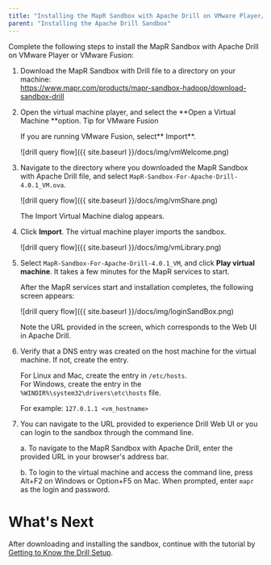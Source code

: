```yaml
---
title: "Installing the MapR Sandbox with Apache Drill on VMware Player/VMware Fusion"
parent: "Installing the Apache Drill Sandbox"
---
```

Complete the following steps to install the MapR Sandbox with Apache Drill on
VMware Player or VMware Fusion:

1. Download the MapR Sandbox with Drill file to a directory on your machine:  
   <https://www.mapr.com/products/mapr-sandbox-hadoop/download-sandbox-drill>
2. Open the virtual machine player, and select the **Open a Virtual Machine **option.
   Tip for VMware Fusion

   If you are running VMware Fusion, select** Import**.

   ![drill query flow]({{ site.baseurl }}/docs/img/vmWelcome.png)

3. Navigate to the directory where you downloaded the MapR Sandbox with Apache Drill file, and select `MapR-Sandbox-For-Apache-Drill-4.0.1_VM.ova`.

   ![drill query flow]({{ site.baseurl }}/docs/img/vmShare.png)

   The Import Virtual Machine dialog appears.

4. Click **Import**. The virtual machine player imports the sandbox.

   ![drill query flow]({{ site.baseurl }}/docs/img/vmLibrary.png)

5. Select `MapR-Sandbox-For-Apache-Drill-4.0.1_VM`, and click **Play virtual machine**. It takes a few minutes for the MapR services to start.
     
    After the MapR services start and installation completes, the following screen
appears:

    ![drill query flow]({{ site.baseurl }}/docs/img/loginSandBox.png)

    Note the URL provided in the screen, which corresponds to the Web UI in Apache
Drill.

6. Verify that a DNS entry was created on the host machine for the virtual machine. If not, create the entry.

   For Linux and Mac, create the entry in `/etc/hosts`.  
   For Windows, create the entry in the `%WINDIR%\system32\drivers\etc\hosts` file.  
     
   For example: `127.0.1.1 <vm_hostname>`

7. You can navigate to the URL provided to experience Drill Web UI or you can login to the sandbox through the command line.

   a. To navigate to the MapR Sandbox with Apache Drill, enter the provided URL in your browser's address bar.  

   b. To login to the virtual machine and access the command line, press Alt+F2 on Windows or Option+F5 on Mac. When prompted, enter `mapr` as the login and password.

# What's Next

After downloading and installing the sandbox, continue with the tutorial by
[Getting to Know the Drill
Setup](/confluence/display/DRILL/Getting+to+Know+the+Drill+Setup).